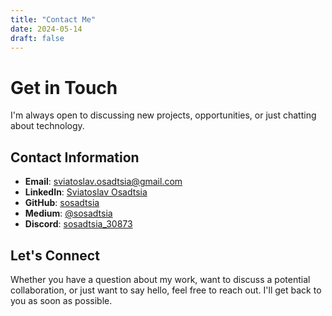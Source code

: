 ```yaml
---
title: "Contact Me"
date: 2024-05-14
draft: false
---
```


# Get in Touch

I'm always open to discussing new projects, opportunities, or just chatting about technology.

## Contact Information

- **Email**: [sviatoslav.osadtsia@gmail.com](mailto:sviatoslav.osadtsia@gmail.com)
- **LinkedIn**: [Sviatoslav Osadtsia](https://www.linkedin.com/in/sviatoslavosadtsia/)
- **GitHub**: [sosadtsia](https://github.com/sosadtsia/)
- **Medium**: [@sosadtsia](https://medium.com/@sosadtsia)
- **Discord**: [sosadtsia_30873](https://discord.com/users/sosadtsia_30873)

## Let's Connect

Whether you have a question about my work, want to discuss a potential collaboration, or just want to say hello, feel free to reach out. I'll get back to you as soon as possible.
